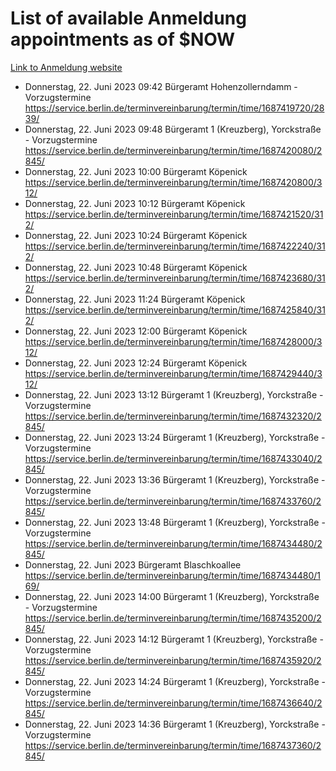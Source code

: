 # List of available Anmeldung appointments as of $NOW
[Link to Anmeldung website](https://service.berlin.de/terminvereinbarung/termin/tag.php?termin=1&anliegen[]=120686&dienstleisterlist=122210,122217,327316,122219,327312,122227,327314,122231,327346,122243,327348,122254,122252,329742,122260,329745,122262,329748,122271,327278,122273,327274,122277,327276,330436,122280,327294,122282,327290,122284,327292,122291,327270,122285,327266,122286,327264,122296,327268,150230,329760,122297,327286,122294,327284,122312,329763,122314,329775,122304,327330,122311,327334,122309,327332,317869,122281,327352,122279,329772,122283,122276,327324,122274,327326,122267,329766,122246,327318,122251,327320,122257,327322,122208,327298,122226,327300&herkunft=http%3A%2F%2Fservice.berlin.de%2Fdienstleistung%2F120686%2F)
- Donnerstag, 22. Juni 2023 09:42 Bürgeramt Hohenzollerndamm - Vorzugstermine https://service.berlin.de/terminvereinbarung/termin/time/1687419720/2839/
- Donnerstag, 22. Juni 2023 09:48 Bürgeramt 1 (Kreuzberg), Yorckstraße - Vorzugstermine https://service.berlin.de/terminvereinbarung/termin/time/1687420080/2845/
- Donnerstag, 22. Juni 2023 10:00 Bürgeramt Köpenick https://service.berlin.de/terminvereinbarung/termin/time/1687420800/312/
- Donnerstag, 22. Juni 2023 10:12 Bürgeramt Köpenick https://service.berlin.de/terminvereinbarung/termin/time/1687421520/312/
- Donnerstag, 22. Juni 2023 10:24 Bürgeramt Köpenick https://service.berlin.de/terminvereinbarung/termin/time/1687422240/312/
- Donnerstag, 22. Juni 2023 10:48 Bürgeramt Köpenick https://service.berlin.de/terminvereinbarung/termin/time/1687423680/312/
- Donnerstag, 22. Juni 2023 11:24 Bürgeramt Köpenick https://service.berlin.de/terminvereinbarung/termin/time/1687425840/312/
- Donnerstag, 22. Juni 2023 12:00 Bürgeramt Köpenick https://service.berlin.de/terminvereinbarung/termin/time/1687428000/312/
- Donnerstag, 22. Juni 2023 12:24 Bürgeramt Köpenick https://service.berlin.de/terminvereinbarung/termin/time/1687429440/312/
- Donnerstag, 22. Juni 2023 13:12 Bürgeramt 1 (Kreuzberg), Yorckstraße - Vorzugstermine https://service.berlin.de/terminvereinbarung/termin/time/1687432320/2845/
- Donnerstag, 22. Juni 2023 13:24 Bürgeramt 1 (Kreuzberg), Yorckstraße - Vorzugstermine https://service.berlin.de/terminvereinbarung/termin/time/1687433040/2845/
- Donnerstag, 22. Juni 2023 13:36 Bürgeramt 1 (Kreuzberg), Yorckstraße - Vorzugstermine https://service.berlin.de/terminvereinbarung/termin/time/1687433760/2845/
- Donnerstag, 22. Juni 2023 13:48 Bürgeramt 1 (Kreuzberg), Yorckstraße - Vorzugstermine https://service.berlin.de/terminvereinbarung/termin/time/1687434480/2845/
- Donnerstag, 22. Juni 2023  Bürgeramt Blaschkoallee https://service.berlin.de/terminvereinbarung/termin/time/1687434480/169/
- Donnerstag, 22. Juni 2023 14:00 Bürgeramt 1 (Kreuzberg), Yorckstraße - Vorzugstermine https://service.berlin.de/terminvereinbarung/termin/time/1687435200/2845/
- Donnerstag, 22. Juni 2023 14:12 Bürgeramt 1 (Kreuzberg), Yorckstraße - Vorzugstermine https://service.berlin.de/terminvereinbarung/termin/time/1687435920/2845/
- Donnerstag, 22. Juni 2023 14:24 Bürgeramt 1 (Kreuzberg), Yorckstraße - Vorzugstermine https://service.berlin.de/terminvereinbarung/termin/time/1687436640/2845/
- Donnerstag, 22. Juni 2023 14:36 Bürgeramt 1 (Kreuzberg), Yorckstraße - Vorzugstermine https://service.berlin.de/terminvereinbarung/termin/time/1687437360/2845/
